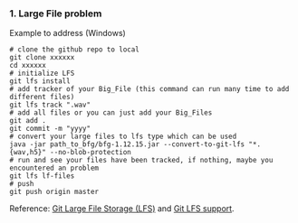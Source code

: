 ### 1. Large File problem
Example to address (Windows)
```shell
# clone the github repo to local
git clone xxxxxx
cd xxxxxx
# initialize LFS
git lfs install
# add tracker of your Big_File (this command can run many time to add different files)
git lfs track ".wav"
# add all files or you can just add your Big_Files
git add .
git commit -m "yyyy"
# convert your large files to lfs type which can be used
java -jar path_to_bfg/bfg-1.12.15.jar --convert-to-git-lfs "*.{wav,h5}" --no-blob-protection
# run and see your files have been tracked, if nothing, maybe you encountered an problem
git lfs lf-files
# push
git push origin master
```
Reference: [Git Large File Storage (LFS)](<https://git-lfs.github.com/>) and  [Git LFS support](<https://github.com/rtyley/bfg-repo-cleaner/releases/tag/v1.12.5>).
